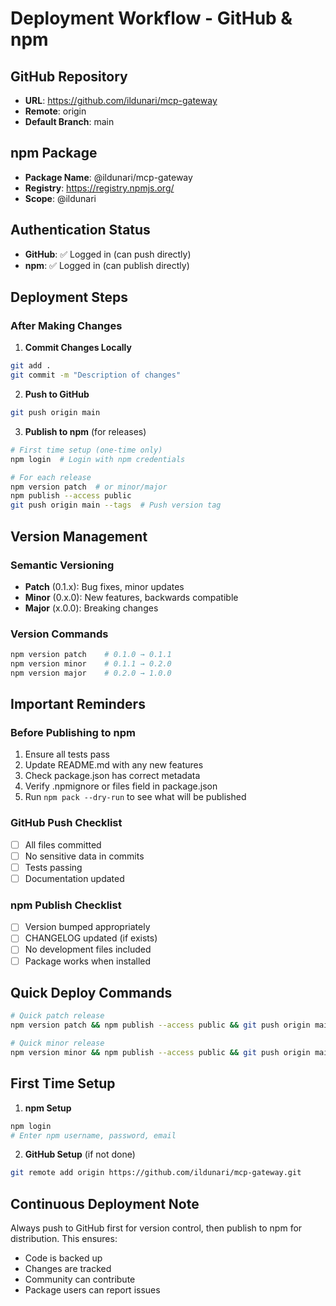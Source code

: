 # Deployment Workflow - GitHub & npm

## GitHub Repository
- **URL**: https://github.com/ildunari/mcp-gateway
- **Remote**: origin
- **Default Branch**: main

## npm Package
- **Package Name**: @ildunari/mcp-gateway
- **Registry**: https://registry.npmjs.org/
- **Scope**: @ildunari

## Authentication Status
- **GitHub**: ✅ Logged in (can push directly)
- **npm**: ✅ Logged in (can publish directly)

## Deployment Steps

### After Making Changes

1. **Commit Changes Locally**
```bash
git add .
git commit -m "Description of changes"
```

2. **Push to GitHub**
```bash
git push origin main
```

3. **Publish to npm** (for releases)
```bash
# First time setup (one-time only)
npm login  # Login with npm credentials

# For each release
npm version patch  # or minor/major
npm publish --access public
git push origin main --tags  # Push version tag
```

## Version Management

### Semantic Versioning
- **Patch** (0.1.x): Bug fixes, minor updates
- **Minor** (0.x.0): New features, backwards compatible
- **Major** (x.0.0): Breaking changes

### Version Commands
```bash
npm version patch    # 0.1.0 → 0.1.1
npm version minor    # 0.1.1 → 0.2.0
npm version major    # 0.2.0 → 1.0.0
```

## Important Reminders

### Before Publishing to npm
1. Ensure all tests pass
2. Update README.md with any new features
3. Check package.json has correct metadata
4. Verify .npmignore or files field in package.json
5. Run `npm pack --dry-run` to see what will be published

### GitHub Push Checklist
- [ ] All files committed
- [ ] No sensitive data in commits
- [ ] Tests passing
- [ ] Documentation updated

### npm Publish Checklist
- [ ] Version bumped appropriately
- [ ] CHANGELOG updated (if exists)
- [ ] No development files included
- [ ] Package works when installed

## Quick Deploy Commands

```bash
# Quick patch release
npm version patch && npm publish --access public && git push origin main --tags

# Quick minor release
npm version minor && npm publish --access public && git push origin main --tags
```

## First Time Setup

1. **npm Setup**
```bash
npm login
# Enter npm username, password, email
```

2. **GitHub Setup** (if not done)
```bash
git remote add origin https://github.com/ildunari/mcp-gateway.git
```

## Continuous Deployment Note

Always push to GitHub first for version control, then publish to npm for distribution. This ensures:
- Code is backed up
- Changes are tracked
- Community can contribute
- Package users can report issues